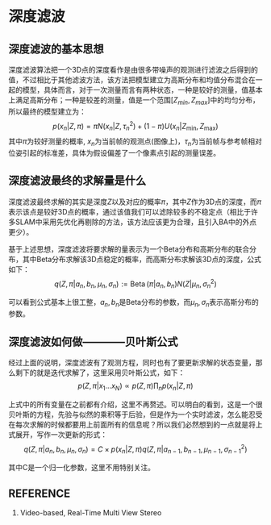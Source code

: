 # 深度滤波

## 深度滤波的基本思想

深度滤波算法把一个3D点的深度看作是由很多带噪声的观测进行滤波之后得到的值，不过相比于其他滤波方法，该方法把模型建立为高斯分布和均值分布混合在一起的模型，具体而言，对于一次测量而言有两种状态，一种是较好的测量，值基本上满足高斯分布；一种是较差的测量，值是一个范围$[Z_{min}, Z_{max}]$中的均匀分布，所以最终的模型建立为：
$$
p\left(x_{n} | Z, \pi\right)=\pi N\left(x_{n} | Z, \tau_{n}^{2}\right)+(1-\pi) U\left(x_{n} | Z_{\min }, Z_{\max }\right)
$$
其中$\pi$为较好测量的概率, $x_n$为当前帧的观测点(图像上)，$\tau_n$为当前帧与参考帧相对位姿引起的标准差，具体为假设偏差了一个像素点引起的测量误差。


## 深度滤波最终的求解量是什么

深度滤波最终求解的其实是深度$Z$以及对应的概率$\pi$，其中$Z$作为3D点的深度，而$\pi$表示该点是较好3D点的概率，通过该值我们可以滤除较多的不稳定点（相比于许多SLAM中采用先优化再剔除的方法，该方法应该更为合理，且引入BA中的外点更少）。

基于上述思想，深度滤波将要求解的量表示为一个Beta分布和高斯分布的联合分布，其中Beta分布求解该3D点稳定的概率，而高斯分布求解该3D点的深度，公式如下：
$$
q\left(Z, \pi | a_{n}, b_{n}, \mu_{n}, \sigma_{n}\right) :=\operatorname{Beta}\left(\pi | a_{n}, b_{n}\right) N\left(Z | \mu_{n}, \sigma_{n}^{2}\right)
$$

可以看到公式基本上很工整，$a_n,b_n$是Beta分布的参数，而$\mu_n, \sigma_n$表示高斯分布的参数。


## 深度滤波如何做————贝叶斯公式

经过上面的说明，深度滤波有了观测方程，同时也有了要更新求解的状态变量，那么剩下的就是迭代求解了，这里采用贝叶斯公式，如下：
$$
p\left(Z, \pi | x_{1} \ldots x_{N}\right) \propto p(Z, \pi) \prod_{n} p\left(x_{n} | Z, \pi\right)
$$

上式中的所有变量在之前都有介绍，这里不再赘述。可以明白的看到，这是一个很贝叶斯的方程，先验与似然的乘积等于后验，但是作为一个实时滤波，怎么能忍受在每次求解的时候都要用上前面所有的信息呢？所以我们必然想到的一点就是将上式展开，写作一次更新的形式：
$$
q\left(Z, \pi | a_{n}, b_{n}, \mu_{n}, \sigma_{n}\right) = C \times p\left(x_{n} | Z, \pi\right) q\left(Z, \pi | a_{n-1}, b_{n-1}, \mu_{n-1}, \sigma_{n-1}^{2}\right)
$$

其中C是一个归一化参数，这里不用特别关注。


## REFERENCE
<ol>
<li>Video-based, Real-Time Multi View Stereo</li>
</ol>